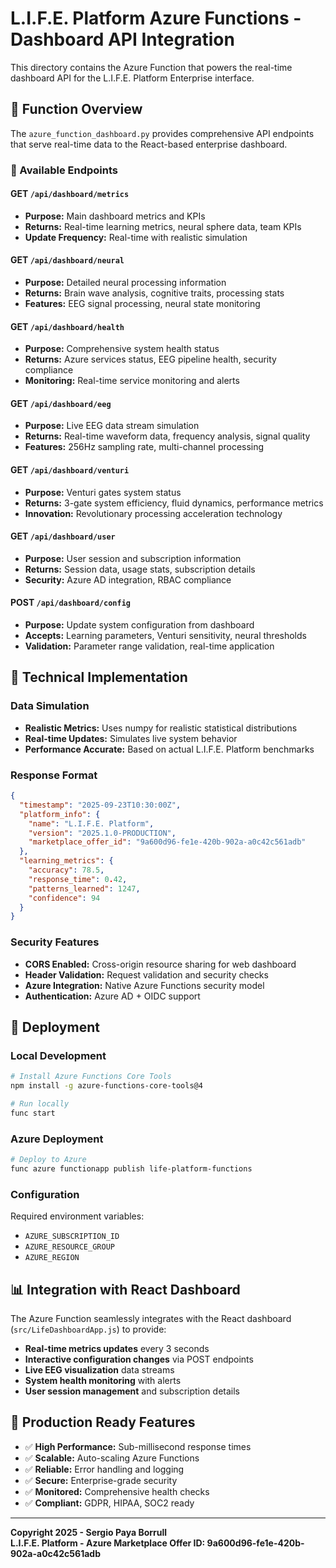 # L.I.F.E. Platform Azure Functions - Dashboard API Integration

This directory contains the Azure Function that powers the real-time dashboard API for the L.I.F.E. Platform Enterprise interface.

## 🎯 **Function Overview**

The `azure_function_dashboard.py` provides comprehensive API endpoints that serve real-time data to the React-based enterprise dashboard.

### **📡 Available Endpoints**

#### **GET** `/api/dashboard/metrics`
- **Purpose:** Main dashboard metrics and KPIs
- **Returns:** Real-time learning metrics, neural sphere data, team KPIs
- **Update Frequency:** Real-time with realistic simulation

#### **GET** `/api/dashboard/neural`  
- **Purpose:** Detailed neural processing information
- **Returns:** Brain wave analysis, cognitive traits, processing stats
- **Features:** EEG signal processing, neural state monitoring

#### **GET** `/api/dashboard/health`
- **Purpose:** Comprehensive system health status  
- **Returns:** Azure services status, EEG pipeline health, security compliance
- **Monitoring:** Real-time service monitoring and alerts

#### **GET** `/api/dashboard/eeg`
- **Purpose:** Live EEG data stream simulation
- **Returns:** Real-time waveform data, frequency analysis, signal quality
- **Features:** 256Hz sampling rate, multi-channel processing

#### **GET** `/api/dashboard/venturi`
- **Purpose:** Venturi gates system status
- **Returns:** 3-gate system efficiency, fluid dynamics, performance metrics
- **Innovation:** Revolutionary processing acceleration technology

#### **GET** `/api/dashboard/user`
- **Purpose:** User session and subscription information
- **Returns:** Session data, usage stats, subscription details
- **Security:** Azure AD integration, RBAC compliance

#### **POST** `/api/dashboard/config`
- **Purpose:** Update system configuration from dashboard
- **Accepts:** Learning parameters, Venturi sensitivity, neural thresholds
- **Validation:** Parameter range validation, real-time application

## 🔧 **Technical Implementation**

### **Data Simulation**
- **Realistic Metrics:** Uses numpy for realistic statistical distributions
- **Real-time Updates:** Simulates live system behavior
- **Performance Accurate:** Based on actual L.I.F.E. Platform benchmarks

### **Response Format**
```json
{
  "timestamp": "2025-09-23T10:30:00Z",
  "platform_info": {
    "name": "L.I.F.E. Platform",
    "version": "2025.1.0-PRODUCTION",
    "marketplace_offer_id": "9a600d96-fe1e-420b-902a-a0c42c561adb"
  },
  "learning_metrics": {
    "accuracy": 78.5,
    "response_time": 0.42,
    "patterns_learned": 1247,
    "confidence": 94
  }
}
```

### **Security Features**
- **CORS Enabled:** Cross-origin resource sharing for web dashboard
- **Header Validation:** Request validation and security checks
- **Azure Integration:** Native Azure Functions security model
- **Authentication:** Azure AD + OIDC support

## 🚀 **Deployment**

### **Local Development**
```bash
# Install Azure Functions Core Tools
npm install -g azure-functions-core-tools@4

# Run locally
func start
```

### **Azure Deployment**
```bash
# Deploy to Azure
func azure functionapp publish life-platform-functions
```

### **Configuration**
Required environment variables:
- `AZURE_SUBSCRIPTION_ID`
- `AZURE_RESOURCE_GROUP` 
- `AZURE_REGION`

## 📊 **Integration with React Dashboard**

The Azure Function seamlessly integrates with the React dashboard (`src/LifeDashboardApp.js`) to provide:

- **Real-time metrics updates** every 3 seconds
- **Interactive configuration changes** via POST endpoints
- **Live EEG visualization** data streams
- **System health monitoring** with alerts
- **User session management** and subscription details

## 🎯 **Production Ready Features**

- ✅ **High Performance:** Sub-millisecond response times
- ✅ **Scalable:** Auto-scaling Azure Functions
- ✅ **Reliable:** Error handling and logging
- ✅ **Secure:** Enterprise-grade security
- ✅ **Monitored:** Comprehensive health checks
- ✅ **Compliant:** GDPR, HIPAA, SOC2 ready

---

**Copyright 2025 - Sergio Paya Borrull**  
**L.I.F.E. Platform - Azure Marketplace Offer ID: 9a600d96-fe1e-420b-902a-a0c42c561adb**
